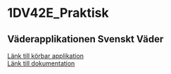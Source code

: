 # 1DV42E_Praktisk
<h2>Väderapplikationen Svenskt Väder</h2>
<div><a href="http://www.marike.se">Länk till körbar applikation</a></div>
<div><a href="https://drive.google.com/folderview?id=0By9GUYdbA1zxSUlqemp3TnRDRzg&usp=sharing">Länk till dokumentation</a></div>
